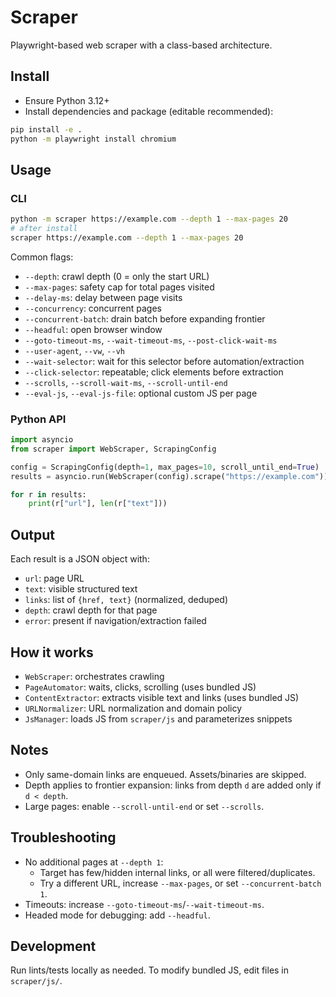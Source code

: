 # Scraper

Playwright-based web scraper with a class-based architecture.

## Install

- Ensure Python 3.12+
- Install dependencies and package (editable recommended):

```bash
pip install -e .
python -m playwright install chromium
```

## Usage

### CLI

```bash
python -m scraper https://example.com --depth 1 --max-pages 20
# after install
scraper https://example.com --depth 1 --max-pages 20
```

Common flags:
- `--depth`: crawl depth (0 = only the start URL)
- `--max-pages`: safety cap for total pages visited
- `--delay-ms`: delay between page visits
- `--concurrency`: concurrent pages
- `--concurrent-batch`: drain batch before expanding frontier
- `--headful`: open browser window
- `--goto-timeout-ms`, `--wait-timeout-ms`, `--post-click-wait-ms`
- `--user-agent`, `--vw`, `--vh`
- `--wait-selector`: wait for this selector before automation/extraction
- `--click-selector`: repeatable; click elements before extraction
- `--scrolls`, `--scroll-wait-ms`, `--scroll-until-end`
- `--eval-js`, `--eval-js-file`: optional custom JS per page

### Python API

```python
import asyncio
from scraper import WebScraper, ScrapingConfig

config = ScrapingConfig(depth=1, max_pages=10, scroll_until_end=True)
results = asyncio.run(WebScraper(config).scrape("https://example.com"))

for r in results:
    print(r["url"], len(r["text"]))
```

## Output

Each result is a JSON object with:
- `url`: page URL
- `text`: visible structured text
- `links`: list of `{href, text}` (normalized, deduped)
- `depth`: crawl depth for that page
- `error`: present if navigation/extraction failed

## How it works

- `WebScraper`: orchestrates crawling
- `PageAutomator`: waits, clicks, scrolling (uses bundled JS)
- `ContentExtractor`: extracts visible text and links (uses bundled JS)
- `URLNormalizer`: URL normalization and domain policy
- `JsManager`: loads JS from `scraper/js` and parameterizes snippets

## Notes

- Only same-domain links are enqueued. Assets/binaries are skipped.
- Depth applies to frontier expansion: links from depth `d` are added only if `d < depth`.
- Large pages: enable `--scroll-until-end` or set `--scrolls`.

## Troubleshooting

- No additional pages at `--depth 1`:
  - Target has few/hidden internal links, or all were filtered/duplicates.
  - Try a different URL, increase `--max-pages`, or set `--concurrent-batch 1`.
- Timeouts: increase `--goto-timeout-ms`/`--wait-timeout-ms`.
- Headed mode for debugging: add `--headful`.

## Development

Run lints/tests locally as needed. To modify bundled JS, edit files in `scraper/js/`.

